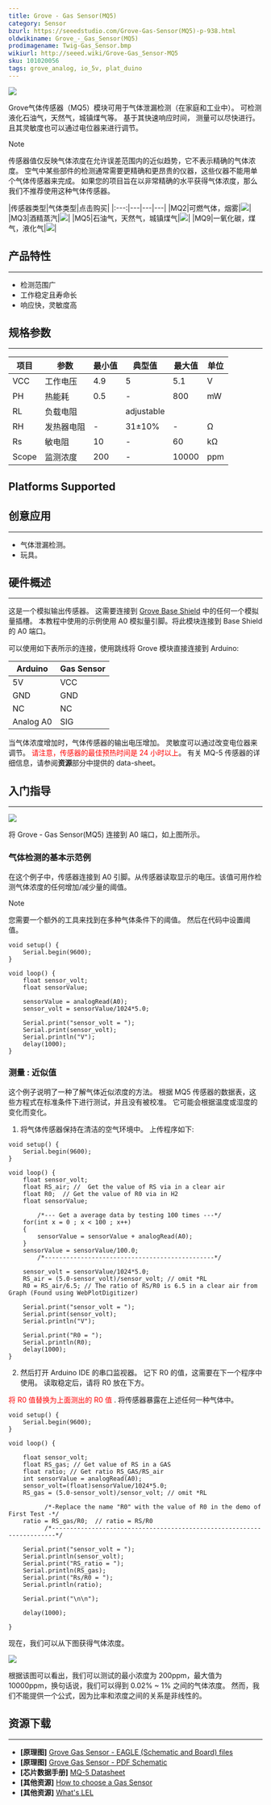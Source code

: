 ```yaml
---
title: Grove - Gas Sensor(MQ5)
category: Sensor
bzurl: https://seeedstudio.com/Grove-Gas-Sensor(MQ5)-p-938.html
oldwikiname: Grove_-_Gas_Sensor(MQ5)
prodimagename: Twig-Gas_Sensor.bmp
wikiurl: http://seeed.wiki/Grove-Gas_Sensor-MQ5
sku: 101020056
tags: grove_analog, io_5v, plat_duino
---
```


![](https://raw.githubusercontent.com/SeeedDocument/Grove-Gas_Sensor-MQ5/master/img/Twig-Gas_Sensor.bmp)

Grove气体传感器（MQ5）模块可用于气体泄漏检测（在家庭和工业中）。 可检测液化石油气，天然气，城镇煤气等。 基于其快速响应时间， 测量可以尽快进行。且其灵敏度也可以通过电位器来进行调节。

<div class="admonition danger">
<p class="admonition-title">Note</p>
传感器值仅反映气体浓度在允许误差范围内的近似趋势，它不表示精确的气体浓度。 空气中某些部件的检测通常需要更精确和更昂贵的仪器，这些仪器不能用单个气体传感器来完成。 如果您的项目旨在以非常精确的水平获得气体浓度，那么我们不推荐使用这种气体传感器。
</div>

|传感器类型|气体类型|点击购买|
|:---:|---|---|---|
|MQ2|可燃气体，烟雾|[![](https://github.com/SeeedDocument/wiki_chinese/raw/master/docs/images/click_to_buy.PNG)](https://item.taobao.com/item.htm?spm=a1z10.3-c.w4002-11172317909.9.37f75a9db6SL89&id=520242943642)|
|MQ3|酒精蒸汽|[![](https://github.com/SeeedDocument/wiki_chinese/raw/master/docs/images/click_to_buy.PNG)](https://item.taobao.com/item.htm?spm=a1z10.3-c.w4002-11172317909.15.5b31c1aeUvb14f&id=45575808671)|
|MQ5|石油气，天然气，城镇煤气|[![](https://github.com/SeeedDocument/wiki_chinese/raw/master/docs/images/click_to_buy.PNG)](https://item.taobao.com/item.htm?spm=a1z10.3-c.w4002-11172317909.13.5b31c1aeUvb14f&id=45508638349)|
|MQ9|一氧化碳，煤气，液化气|[![](https://github.com/SeeedDocument/wiki_chinese/raw/master/docs/images/click_to_buy.PNG)](https://item.taobao.com/item.htm?spm=a1z10.3-c.w4002-11172317909.9.5b31c1aeUvb14f&id=45575800587)|


##   产品特性
--------

-   检测范围广
-   工作稳定且寿命长
-   响应快，灵敏度高

##  规格参数
-------------

| 项目  | 参数               | 最小值 | 典型值    | 最大值   | 单位 |
|-------|-------------------------|-----|------------|-------|------|
| VCC   | 工作电压                 | 4.9 | 5          | 5.1   | V    |
| PH    | 热能耗                   | 0.5 | -          | 800   | mW   |
| RL    | 负载电阻                 |     | adjustable |       |      |
| RH    | 发热器电阻               | -   | 31±10%     | -     | Ω    |
| Rs    | 敏电阻                   | 10  | -          | 60    | kΩ   |
| Scope | 监测浓度                 | 200 | -          | 10000 | ppm  |

Platforms Supported
-------------------

##  创意应用
-----------------

-   气体泄漏检测。
-   玩具。

##  硬件概述
-----------------

这是一个模拟输出传感器。 这需要连接到 [Grove Base Shield](/Base_Shield_V2) 中的任何一个模拟量插槽。 本教程中使用的示例使用 A0 模拟量引脚。将此模块连接到 Base Shield 的 A0 端口。

可以使用如下表所示的连接，使用跳线将 Grove 模块直接连接到 Arduino:

| Arduino   | Gas Sensor |
|-----------|------------|
| 5V        | VCC        |
| GND       | GND        |
| NC        | NC         |
| Analog A0 | SIG        |

当气体浓度增加时，气体传感器的输出电压增加。 灵敏度可以通过改变电位器来调节。 <font color="Red">请注意，传感器的最佳预热时间是 24 小时以上</font>。 有关 MQ-5 传感器的详细信息，请参阅**资源**部分中提供的 data-sheet。

##  入门指导
---------------

![](https://raw.githubusercontent.com/SeeedDocument/Grove-Gas_Sensor-MQ5/master/img/Read_Gas_Sensor_data_MQ2_MQ5.jpg)

将 Grove - Gas Sensor(MQ5) 连接到 A0 端口，如上图所示。

### 气体检测的基本示范例

在这个例子中，传感器连接到 A0 引脚。从传感器读取显示的电压。该值可用作检测气体浓度的任何增加/减少量的阈值。

<div class="admonition note">
<p class="admonition-title">Note</p>
您需要一个额外的工具来找到在多种气体条件下的阈值。 然后在代码中设置阈值。
</div>

```
void setup() {
    Serial.begin(9600);
}

void loop() {
    float sensor_volt;
    float sensorValue;

    sensorValue = analogRead(A0);
    sensor_volt = sensorValue/1024*5.0;

    Serial.print("sensor_volt = ");
    Serial.print(sensor_volt);
    Serial.println("V");
    delay(1000);
}
```

### 测量 : 近似值

这个例子说明了一种了解气体近似浓度的方法。 根据 MQ5 传感器的数据表，这些方程式在标准条件下进行测试，并且没有被校准。 它可能会根据温度或湿度的变化而变化。

1. 将气体传感器保持在清洁的空气环境中。 上传程序如下:

```
void setup() {
    Serial.begin(9600);
}

void loop() {
    float sensor_volt;
    float RS_air; //  Get the value of RS via in a clear air
    float R0;  // Get the value of R0 via in H2
    float sensorValue;

        /*--- Get a average data by testing 100 times ---*/
    for(int x = 0 ; x < 100 ; x++)
    {
        sensorValue = sensorValue + analogRead(A0);
    }
    sensorValue = sensorValue/100.0;
        /*-----------------------------------------------*/

    sensor_volt = sensorValue/1024*5.0;
    RS_air = (5.0-sensor_volt)/sensor_volt; // omit *RL
    R0 = RS_air/6.5; // The ratio of RS/R0 is 6.5 in a clear air from Graph (Found using WebPlotDigitizer)

    Serial.print("sensor_volt = ");
    Serial.print(sensor_volt);
    Serial.println("V");

    Serial.print("R0 = ");
    Serial.println(R0);
    delay(1000);
}
```

2. 然后打开 Arduino IDE 的串口监视器。 记下 R0 的值，这需要在下一个程序中使用。 读取稳定后，请将 R0 放在下方。

<font color="Red"> 将 R0 值替换为上面测出的 R0 值 </font>. 将传感器暴露在上述任何一种气体中。

```
void setup() {
    Serial.begin(9600);
}

void loop() {

    float sensor_volt;
    float RS_gas; // Get value of RS in a GAS
    float ratio; // Get ratio RS_GAS/RS_air
    int sensorValue = analogRead(A0);
    sensor_volt=(float)sensorValue/1024*5.0;
    RS_gas = (5.0-sensor_volt)/sensor_volt; // omit *RL

          /*-Replace the name "R0" with the value of R0 in the demo of First Test -*/
    ratio = RS_gas/R0;  // ratio = RS/R0
          /*-----------------------------------------------------------------------*/

    Serial.print("sensor_volt = ");
    Serial.println(sensor_volt);
    Serial.print("RS_ratio = ");
    Serial.println(RS_gas);
    Serial.print("Rs/R0 = ");
    Serial.println(ratio);

    Serial.print("\n\n");

    delay(1000);

}
```

现在，我们可以从下图获得气体浓度。

![](https://raw.githubusercontent.com/SeeedDocument/Grove-Gas_Sensor-MQ5/master/img/Gas_Sensor_4.png)

根据该图可以看出，我们可以测试的最小浓度为 200ppm，最大值为 10000ppm，换句话说，我们可以得到 0.02% ~ 1% 之间的气体浓度。 然而，我们不能提供一个公式，因为比率和浓度之间的关系是非线性的。

##  资源下载
---------

-   **[原理图]** [Grove Gas Sensor - EAGLE (Schematic and Board) files](https://raw.githubusercontent.com/SeeedDocument/Grove-Gas_Sensor-MQ5/master/res/Gas_Sensor_Eagle_files.zip)
-   **[原理图]** [Grove Gas Sensor - PDF Schematic](https://raw.githubusercontent.com/SeeedDocument/Grove-Gas_Sensor-MQ5/master/res/Gas_Sensor_Schematic.pdf)
-   **[芯片数据手册]** [MQ-5 Datasheet](https://raw.githubusercontent.com/SeeedDocument/Grove-Gas_Sensor-MQ5/master/res/MQ-5.pdf)
-   **[其他资源]** [How to choose a Gas Sensor](/How_to_choose_A_Gas_Sensor)
-   **[其他资源]** [What's LEL](http://en.wikipedia.org/wiki/Flammability_limit)
<!-- This Markdown file was created from http://www.seeedstudio.com/wiki/Grove_-_Gas_Sensor(MQ5) -->
